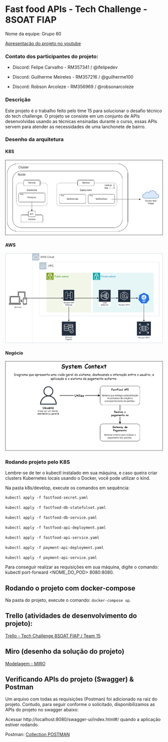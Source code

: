 # Fast food APIs - Tech Challenge - 8SOAT FIAP

Nome da equipe: Grupo 60

[Apresentação do projeto no youtube](https://www.youtube.com/watch?v=6UqZ5yKJFNg&ab_channel=ZodhinJava)

### Contato dos participantes do projeto: 

- Discord: Felipe Carvalho - RM357341 / @ifelipedev

- Discord: Guilherme Meireles - RM357216 / @guilherme100

- Discord: Robson Arcoleze - RM356969 / @robsonarcoleze

### Descrição

Este projeto é o trabalho feito pelo time 15 para solucionar o desafio técnico do tech challenge. O projeto se consiste em um conjunto de APIs desenvolvidas usando as técnicas ensinadas durante o curso, essas APIs servem para atender as necessidades de uma lanchonete de bairro.

### Desenho da arquitetura

#### K8S
![K8S](k8sdiagram.png)

#### AWS
![AWS](awsdiagram.drawio.png)

#### Negócio
![C4](systemdiagram.png)

### Rodando projeto pelo K8S
Lembre-se de ter o kubectl instalado em sua máquina, e caso queira criar clusters Kubernetes locais usando o Docker,
você pode utilizar o kind.

Na pasta k8s/develop, execute os comandos em sequência:

```
kubectl apply -f fastfood-secret.yaml

kubectl apply -f fastfood-db-statefulset.yaml

kubectl apply -f fastfood-db-service.yaml

kubectl apply -f fastfood-api-deployment.yaml

kubectl apply -f fastfood-api-service.yaml

kubectl apply -f payment-api-deployment.yaml

kubectl apply -f payment-api-service.yaml

```

Para conseguir realizar as requisições em sua máquina, digite o comando: kubectl port-forward <NOME_DO_POD> 8080:8080.

## Rodando o projeto com docker-compose

Na pasta do projeto, execute o comando: `docker-compose up`.

## Trello (atividades de desenvolvimento do projeto):
[Trello - Tech Challenge 8SOAT FIAP / Team 15](https://trello.com/b/RRTCdSx4/8soat-time-15)

## Miro (desenho da solução do projeto)
[Modelagem - MIRO](https://miro.com/app/board/uXjVK5Fs-r0=/)

## Verificando APIs do projeto (Swagger) & Postman

Um arquivo com todas as requisições (Postman) foi adicionado na raiz do projeto. Contudo, para seguir conforme o solicitado, disponibilizamos as APIs do projeto no swagger abaixo:

Acessar http://localhost:8080/swagger-ui/index.html#/ quando a aplicação estiver rodando.

Postman: [Collection POSTMAN](fastfood-api%20-%20validation.postman_collection.json)